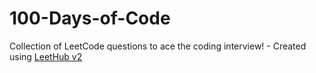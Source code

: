 # 100-Days-of-Code
Collection of LeetCode questions to ace the coding interview! - Created using [LeetHub v2](https://github.com/arunbhardwaj/LeetHub-2.0)
